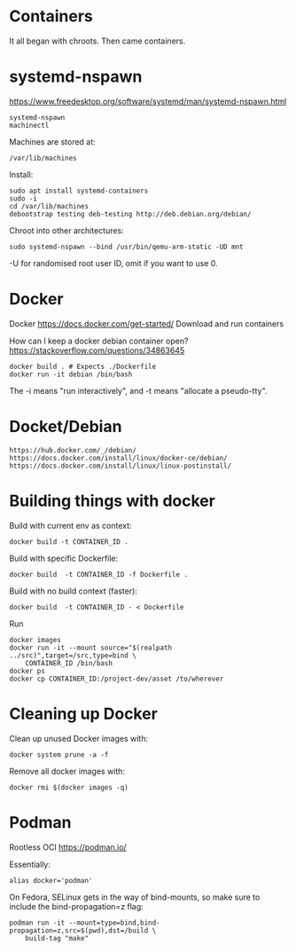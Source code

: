 # Containers
It all began with chroots. Then came containers.

# systemd-nspawn
https://www.freedesktop.org/software/systemd/man/systemd-nspawn.html

    systemd-nspawn
    machinectl

Machines are stored at:

    /var/lib/machines

Install:

    sudo apt install systemd-containers
    sudo -i
    cd /var/lib/machines
    debootstrap testing deb-testing http://deb.debian.org/debian/

Chroot into other architectures:

    sudo systemd-nspawn --bind /usr/bin/qemu-arm-static -UD mnt

-U for randomised root user ID, omit if you want to use 0.

# Docker
Docker https://docs.docker.com/get-started/
Download and run containers

How can I keep a docker debian container open?
https://stackoverflow.com/questions/34863645

    docker build . # Expects ./Dockerfile
    docker run -it debian /bin/bash

The -i means "run interactively", and -t means "allocate a pseudo-tty".

# Docket/Debian

    https://hub.docker.com/_/debian/
    https://docs.docker.com/install/linux/docker-ce/debian/
    https://docs.docker.com/install/linux/linux-postinstall/

# Building things with docker
Build with current env as context:

    docker build -t CONTAINER_ID .

Build with specific Dockerfile:

    docker build  -t CONTAINER_ID -f Dockerfile .

Build with no build context (faster):

    docker build  -t CONTAINER_ID - < Dockerfile

Run

    docker images
    docker run -it --mount source="$(realpath ../src)",target=/src,type=bind \
        CONTAINER_ID /bin/bash
    docker ps
    docker cp CONTAINER_ID:/project-dev/asset /to/wherever


# Cleaning up Docker
Clean up unused Docker images with:

    docker system prune -a -f

Remove all docker images with:

    docker rmi $(docker images -q)

# Podman
Rootless OCI https://podman.io/

Essentially:

    alias docker='podman'

On Fedora, SELinux gets in the way of bind-mounts, so make sure to include the
bind-propagation=z flag:

    podman run -it --mount=type=bind,bind-propagation=z,src=$(pwd),dst=/build \
        build-tag "make"
